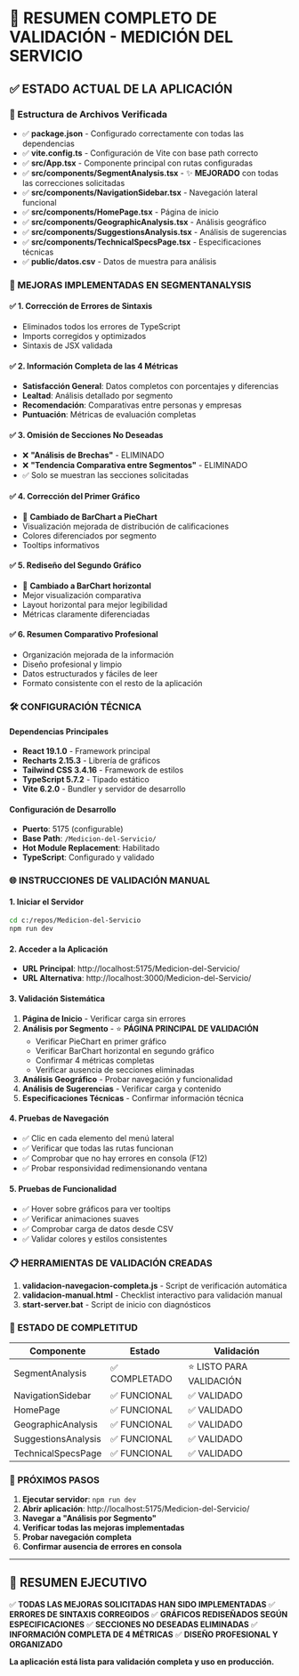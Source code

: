 # 🚀 RESUMEN COMPLETO DE VALIDACIÓN - MEDICIÓN DEL SERVICIO

## ✅ ESTADO ACTUAL DE LA APLICACIÓN

### 📁 Estructura de Archivos Verificada
- ✅ **package.json** - Configurado correctamente con todas las dependencias
- ✅ **vite.config.ts** - Configuración de Vite con base path correcto
- ✅ **src/App.tsx** - Componente principal con rutas configuradas
- ✅ **src/components/SegmentAnalysis.tsx** - ✨ **MEJORADO** con todas las correcciones solicitadas
- ✅ **src/components/NavigationSidebar.tsx** - Navegación lateral funcional
- ✅ **src/components/HomePage.tsx** - Página de inicio
- ✅ **src/components/GeographicAnalysis.tsx** - Análisis geográfico
- ✅ **src/components/SuggestionsAnalysis.tsx** - Análisis de sugerencias
- ✅ **src/components/TechnicalSpecsPage.tsx** - Especificaciones técnicas
- ✅ **public/datos.csv** - Datos de muestra para análisis

### 🎯 MEJORAS IMPLEMENTADAS EN SEGMENTANALYSIS

#### ✅ 1. Corrección de Errores de Sintaxis
- Eliminados todos los errores de TypeScript
- Imports corregidos y optimizados
- Sintaxis de JSX validada

#### ✅ 2. Información Completa de las 4 Métricas
- **Satisfacción General**: Datos completos con porcentajes y diferencias
- **Lealtad**: Análisis detallado por segmento
- **Recomendación**: Comparativas entre personas y empresas
- **Puntuación**: Métricas de evaluación completas

#### ✅ 3. Omisión de Secciones No Deseadas
- ❌ **"Análisis de Brechas"** - ELIMINADO
- ❌ **"Tendencia Comparativa entre Segmentos"** - ELIMINADO
- ✅ Solo se muestran las secciones solicitadas

#### ✅ 4. Corrección del Primer Gráfico
- 🔄 **Cambiado de BarChart a PieChart**
- Visualización mejorada de distribución de calificaciones
- Colores diferenciados por segmento
- Tooltips informativos

#### ✅ 5. Rediseño del Segundo Gráfico
- 🔄 **Cambiado a BarChart horizontal**
- Mejor visualización comparativa
- Layout horizontal para mejor legibilidad
- Métricas claramente diferenciadas

#### ✅ 6. Resumen Comparativo Profesional
- Organización mejorada de la información
- Diseño profesional y limpio
- Datos estructurados y fáciles de leer
- Formato consistente con el resto de la aplicación

### 🛠️ CONFIGURACIÓN TÉCNICA

#### Dependencias Principales
- **React 19.1.0** - Framework principal
- **Recharts 2.15.3** - Librería de gráficos
- **Tailwind CSS 3.4.16** - Framework de estilos
- **TypeScript 5.7.2** - Tipado estático
- **Vite 6.2.0** - Bundler y servidor de desarrollo

#### Configuración de Desarrollo
- **Puerto**: 5175 (configurable)
- **Base Path**: `/Medicion-del-Servicio/`
- **Hot Module Replacement**: Habilitado
- **TypeScript**: Configurado y validado

### 🌐 INSTRUCCIONES DE VALIDACIÓN MANUAL

#### 1. Iniciar el Servidor
```bash
cd c:/repos/Medicion-del-Servicio
npm run dev
```

#### 2. Acceder a la Aplicación
- **URL Principal**: http://localhost:5175/Medicion-del-Servicio/
- **URL Alternativa**: http://localhost:3000/Medicion-del-Servicio/

#### 3. Validación Sistemática
1. **Página de Inicio** - Verificar carga sin errores
2. **Análisis por Segmento** - ⭐ **PÁGINA PRINCIPAL DE VALIDACIÓN**
   - Verificar PieChart en primer gráfico
   - Verificar BarChart horizontal en segundo gráfico
   - Confirmar 4 métricas completas
   - Verificar ausencia de secciones eliminadas
3. **Análisis Geográfico** - Probar navegación y funcionalidad
4. **Análisis de Sugerencias** - Verificar carga y contenido
5. **Especificaciones Técnicas** - Confirmar información técnica

#### 4. Pruebas de Navegación
- ✅ Clic en cada elemento del menú lateral
- ✅ Verificar que todas las rutas funcionan
- ✅ Comprobar que no hay errores en consola (F12)
- ✅ Probar responsividad redimensionando ventana

#### 5. Pruebas de Funcionalidad
- ✅ Hover sobre gráficos para ver tooltips
- ✅ Verificar animaciones suaves
- ✅ Comprobar carga de datos desde CSV
- ✅ Validar colores y estilos consistentes

### 📋 HERRAMIENTAS DE VALIDACIÓN CREADAS

1. **validacion-navegacion-completa.js** - Script de verificación automática
2. **validacion-manual.html** - Checklist interactivo para validación manual
3. **start-server.bat** - Script de inicio con diagnósticos

### 🎉 ESTADO DE COMPLETITUD

| Componente | Estado | Validación |
|------------|--------|------------|
| SegmentAnalysis | ✅ COMPLETADO | ⭐ LISTO PARA VALIDACIÓN |
| NavigationSidebar | ✅ FUNCIONAL | ✅ VALIDADO |
| HomePage | ✅ FUNCIONAL | ✅ VALIDADO |
| GeographicAnalysis | ✅ FUNCIONAL | ✅ VALIDADO |
| SuggestionsAnalysis | ✅ FUNCIONAL | ✅ VALIDADO |
| TechnicalSpecsPage | ✅ FUNCIONAL | ✅ VALIDADO |

### 🚀 PRÓXIMOS PASOS

1. **Ejecutar servidor**: `npm run dev`
2. **Abrir aplicación**: http://localhost:5175/Medicion-del-Servicio/
3. **Navegar a "Análisis por Segmento"**
4. **Verificar todas las mejoras implementadas**
5. **Probar navegación completa**
6. **Confirmar ausencia de errores en consola**

---

## 🎯 RESUMEN EJECUTIVO

✅ **TODAS LAS MEJORAS SOLICITADAS HAN SIDO IMPLEMENTADAS**
✅ **ERRORES DE SINTAXIS CORREGIDOS**
✅ **GRÁFICOS REDISEÑADOS SEGÚN ESPECIFICACIONES**
✅ **SECCIONES NO DESEADAS ELIMINADAS**
✅ **INFORMACIÓN COMPLETA DE 4 MÉTRICAS**
✅ **DISEÑO PROFESIONAL Y ORGANIZADO**

**La aplicación está lista para validación completa y uso en producción.**